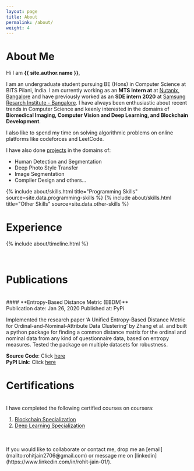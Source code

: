 ```yaml
---
layout: page
title: About
permalink: /about/
weight: 4
---
```


# **About Me**

Hi I am **{{ site.author.name }}**,<br>

I am an undergraduate student pursuing BE (Hons) in Computer Science at BITS Pilani, India. I am currently working as an **MTS Intern at** at [Nutanix, Bangalore](https://www.nutanix.com/en) and have previously worked as an **SDE intern 2020** at [Samsung Resarch Institute - Bangalore](https://research.samsung.com/sri-b). I have always been enthusiastic about recent trends in Computer Science and keenly interested in the domains of **Biomedical Imaging, Computer Vision and Deep Learning, and Blockchain Development**.

I also like to spend my time on solving algorithmic problems on online platforms like codeforces and LeetCode.

I have also done [projects](../projects) in the domains of:
* Human Detection and Segmentation
* Deep Photo Style Transfer
* Image Segmentation
* Compiler Design
and others...

<div class="row">
{% include about/skills.html title="Programming Skills" source=site.data.programming-skills %}
{% include about/skills.html title="Other Skills" source=site.data.other-skills %}
</div>

# **Experience**
<div class="row">
{% include about/timeline.html %}
</div>
<br><br>

# **Publications**
<br>
#### **Entropy-Based Distance Metric (EBDM)**<br>
Publication date: Jan 26, 2020  Published at: PyPi

Implemented the research paper ‘A Unified Entropy-Based Distance Metric for Ordinal-and-Nominal-Attribute Data Clustering’ by Zhang et al. and built a python package for finding a common distance matrix for the ordinal and nominal data from any kind of questionnaire data, based on entropy measures. Tested the package on multiple datasets for robustness.

**Source Code**: Click [here](https://github.com/Rohit2706/EBDM)<br>
**PyPI Link**: Click [here](https://pypi.org/project/EBDM/)

# **Certifications**
<br>
I have completed the following certified courses on coursera:

1. [Blockchain Specialization](https://www.coursera.org/specializations/blockchain)
2. [Deep Learning Specialization](https://www.coursera.org/specializations/deep-learning)

<br>
<br>
If you would like to collaborate or contact me, drop me an [email](mailto:rohitjain2706@gmail.com) or message me on [linkedin](https://www.linkedin.com/in/rohit-jain-01/).
